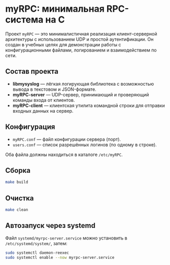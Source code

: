 # myRPC: минимальная RPC-система на C

Проект `myRPC` — это минималистичная реализация клиент-серверной архитектуры с использованием UDP и простой аутентификации. Он создан в учебных целях для демонстрации работы с конфигурационными файлами, логированием и взаимодействием по сети.

## Состав проекта

- **libmysyslog** — лёгкая логирующая библиотека с возможностью вывода в текстовом и JSON-формате.
- **myRPC-server** — UDP-сервер, принимающий и проверяющий команды входа от клиентов.
- **myRPC-client** — клиентская утилита командной строки для отправки входных данных на сервер.

## Конфигурация

- `myRPC.conf` — файл конфигурации сервера (порт).
- `users.conf` — список разрешённых логинов (по одному в строке).

Оба файла должны находиться в каталоге `/etc/myRPC`.

## Сборка

```bash
make build
```

## Очистка

```bash
make clean
```

## Автозапуск через systemd

Файл `systemd/myrpc-server.service` можно установить в `/etc/systemd/system/`, затем:

```bash
sudo systemctl daemon-reexec
sudo systemctl enable --now myrpc-server.service
```
